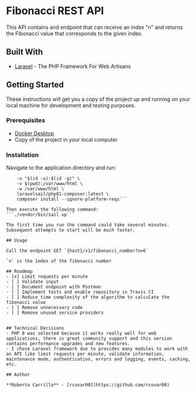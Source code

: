 # Fibonacci REST API

This API contains and endpoint that can receive an index "n" and returns the Fibonacci value that corresponds to the given index.

## Built With

* [Laravel](https://laravel.com/) - The PHP Framework For Web Artisans

## Getting Started

These instructions will get you a copy of the project up and running on your local machine for development and testing purposes.

### Prerequisites

* [Docker Desktop](https://www.docker.com/products/docker-desktop/)
* Copy of the project in your local computer

### Installation

Navigate to the application directory and run:
```docker run --rm \
    -u "$(id -u):$(id -g)" \
    -v $(pwd):/var/www/html \
    -w /var/www/html \
    laravelsail/php81-composer:latest \
    composer install --ignore-platform-reqs```

Then execute the following command:
```./vendor/bin/sail up```

The first time you run the command could take several minutes. Subsequent attempts to start will be much faster.

## Usage

Call the endpoint GET `{host}/v1/fibonacci_number?n=6`

`n` is the index of the fibonacci number

## Roadmap
- [x] Limit requests per minute
- [ ] Validate input
- [ ] Document endpoint with Postman
- [ ] Implement tests and enable repository in Travis CI
- [ ] Reduce time complexity of the algorithm to calculate the fibonacci value
- [ ] Remove unnecessary code
- [ ] Remove unused service providers


## Technical Decisions
- PHP 8 was selected because it works really well for web applications, there is great community support and this version contains performance upgrades and new features.
- I chose Laravel framework due to provides many modules to work with an API like limit requests per minute, validate information, maintenance mode, authentication, errors and logging, events, caching, etc.

## Author

**Roberto Carrillo** - [rcovar00](https://github.com/rcovar00)
